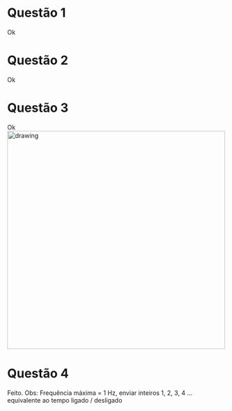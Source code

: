 # Questão 1

Ok

# Questão 2

Ok

# Questão 3

Ok
<img src="img/reta1.jpg" alt="drawing" width="500"/>

# Questão 4

Feito. 
Obs: Frequência máxima = 1 Hz, enviar inteiros 1, 2, 3, 4 ... equivalente ao tempo ligado / desligado